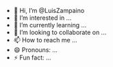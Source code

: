 - 👋 Hi, I’m @LuisZampaino
- 👀 I’m interested in ...
- 🌱 I’m currently learning ...
- 💞️ I’m looking to collaborate on ...
- 📫 How to reach me ...
- 😄 Pronouns: ...
- ⚡ Fun fact: ...

<!---
LuisZampaino/LuisZampaino is a ✨ special ✨ repository because its `README.md` (this file) appears on your GitHub profile.
You can click the Preview link to take a look at your changes.
--->
